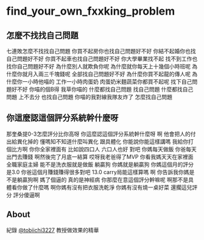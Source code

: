 # find_your_own_fxxking_problem
## 怎麼不找找自己問題
七連敗怎麼不找找自己問題 你買不起房你也找自己問題好不好 你結不起婚你也找自己問題好不好 你買不起車也找自己問題好不好 你大學畢業找不起 找不到工作也找你自己問題好不好 為什麼別人就欺負你呢 為什麼就你每天上十幾個小時班呢 為什麼你就月入兩三千塊錢呢 全部找自己問題好不好 為什麼你買不起龍的傳人呢 為什麼你一小時他喵的 工作一小時肉蛋奶 肉蛋奶米麵蔬菜你都買不起呢 找下自己問題好不好 你喵的個B得 我草你喵的 什麼都找自己問題 找自己問題 什麼都找自己問題 上不去分 也找自己問題 你喵的我對線我隊友炸了 怎麼找自己問題

## 你這麼認這個評分系統幹什麼呀 
那奎桑提0-3怎麼評分比你高呀 你這麼認這個評分系統幹什麼呀 啊 他會把人的付出給異化掉的 懂嗎知不知道什麼叫異化 跟具體化 你能說你能這樣講嗎 我給你打個比方啊 你你全家裡面有 比如說四口人 六口人也好 對吧 你媽每天做飯 你爸每天出門去賺錢 啊然後完了月底一結算 哎呀我老爸得了MVP 你看我媽天天在家裡面全職家庭主婦 能不是洗衣服就是做飯 躺贏狗 你媽就是躺贏狗 你媽這個月的評分是3.0 你爸這個月賺錢賺得很多對吧 13.0 carry局能這樣算嗎 啊 你告訴我你媽是不是躺贏狗啊 媽了個逼的 真的是神經病 你那麼在意這個評分幹嘛呢 啊那不是具體看你做了什麼嗎 啊你媽有沒有把衣服洗乾淨 你媽有沒有燒一桌好菜 還擱這兒評分 評分傻逼啊

## About
紀錄 [@tobiichi3227](https://github.com/tobiichi3227) 教授做效果的精華
